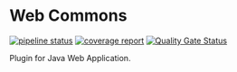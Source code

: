 # Web Commons

[![pipeline status](http://repository.dimas-maryanto.com/jobs/tabeldata/plugins/web-commons/badges/master/pipeline.svg)](http://repository.dimas-maryanto.com/jobs/tabeldata/plugins/web-commons/commits/master) 
[![coverage report](http://repository.dimas-maryanto.com/jobs/tabeldata/plugins/web-commons/badges/master/coverage.svg)](http://repository.dimas-maryanto.com/jobs/tabeldata/plugins/web-commons/commits/master)
[![Quality Gate Status](http://repository.dimas-maryanto.com:8024/api/project_badges/measure?project=commons-web-plugins&metric=alert_status)](http://repository.dimas-maryanto.com:8024/dashboard?id=commons-web-plugins)

Plugin for Java Web Application.
